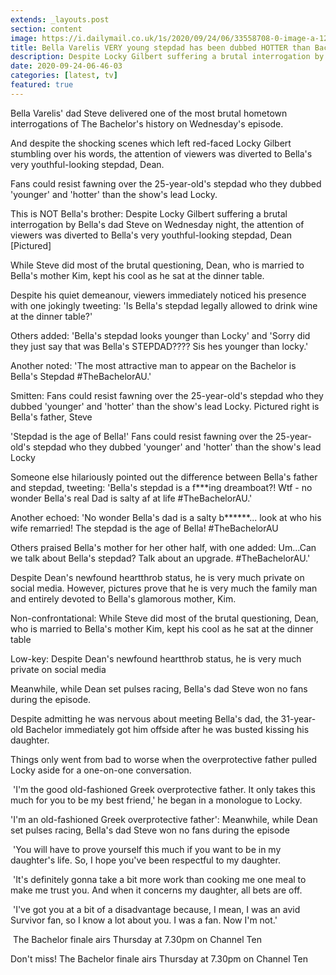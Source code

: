 ```yaml
---
extends: _layouts.post
section: content
image: https://i.dailymail.co.uk/1s/2020/09/24/06/33558708-0-image-a-12_1600925831847.jpg 
title: Bella Varelis VERY young stepdad has been dubbed HOTTER than Bachelor Locky Gilbert 
description: Despite Locky Gilbert suffering a brutal interrogation by Bellas dad Steve on Wednesday night, the attention of viewers was diverted to Bellas very youthful-looking stepdad, Dean. 
date: 2020-09-24-06-46-03 
categories: [latest, tv] 
featured: true 
--- 
```

Bella Varelis' dad Steve delivered one of the most brutal hometown interrogations of The Bachelor's history on Wednesday's episode.  

And despite the shocking scenes which left red-faced Locky Gilbert stumbling over his words, the attention of viewers was diverted to Bella's very youthful-looking stepdad, Dean.

Fans could resist fawning over the 25-year-old's stepdad who they dubbed 'younger' and 'hotter' than the show's lead Locky.  

This is NOT Bella's brother: Despite Locky Gilbert suffering a brutal interrogation by Bella's dad Steve on Wednesday night, the attention of viewers was diverted to Bella's very youthful-looking stepdad, Dean [Pictured] 

While Steve did most of the brutal questioning, Dean, who is married to Bella's mother Kim, kept his cool as he sat at the dinner table.

Despite his quiet demeanour, viewers immediately noticed his presence with one jokingly tweeting: 'Is Bella's stepdad legally allowed to drink wine at the dinner table?'

Others added: 'Bella's stepdad looks younger than Locky' and 'Sorry did they just say that was Bella's STEPDAD???? Sis hes younger than locky.'

Another noted: 'The most attractive man to appear on the Bachelor is Bella's Stepdad #TheBachelorAU.'   

Smitten: Fans could resist fawning over the 25-year-old's stepdad who they dubbed 'younger' and 'hotter' than the show's lead Locky. Pictured right is Bella's father, Steve















'Stepdad is the age of Bella!' Fans could resist fawning over the 25-year-old's stepdad who they dubbed 'younger' and 'hotter' than the show's lead Locky

Someone else hilariously pointed out the difference between Bella's father and stepdad, tweeting: 'Bella's stepdad is a f***ing dreamboat?! Wtf - no wonder Bella's real Dad is salty af at life #TheBachelorAU.'

Another echoed: 'No wonder Bella's dad is a salty b******... look at who his wife remarried! The stepdad is the age of Bella! #TheBachelorAU

Others praised Bella's mother for her other half, with one added: Um...Can we talk about Bella's stepdad? Talk about an upgrade. #TheBachelorAU.'

Despite Dean's newfound heartthrob status, he is very much private on social media. However, pictures prove that he is very much the family man and entirely devoted to Bella's glamorous mother, Kim.

Non-confrontational: While Steve did most of the brutal questioning, Dean, who is married to Bella's mother Kim, kept his cool as he sat at the dinner table

Low-key: Despite Dean's newfound heartthrob status, he is very much private on social media

Meanwhile, while Dean set pulses racing, Bella's dad Steve won no fans during the episode.   

Despite admitting he was nervous about meeting Bella's dad, the 31-year-old Bachelor immediately got him offside after he was busted kissing his daughter.

Things only went from bad to worse when the overprotective father pulled Locky aside for a one-on-one conversation.

 'I'm the good old-fashioned Greek overprotective father. It only takes this much for you to be my best friend,' he began in a monologue to Locky.

'I'm an old-fashioned Greek overprotective father': Meanwhile, while Dean set pulses racing, Bella's dad Steve won no fans during the episode

 'You will have to prove yourself this much if you want to be in my daughter's life. So, I hope you've been respectful to my daughter.

 'It's definitely gonna take a bit more work than cooking me one meal to make me trust you. And when it concerns my daughter, all bets are off.

 'I've got you at a bit of a disadvantage because, I mean, I was an avid Survivor fan, so I know a lot about you. I was a fan. Now I'm not.'

 The Bachelor finale airs Thursday at 7.30pm on Channel Ten

Don't miss! The Bachelor finale airs Thursday at 7.30pm on Channel Ten


